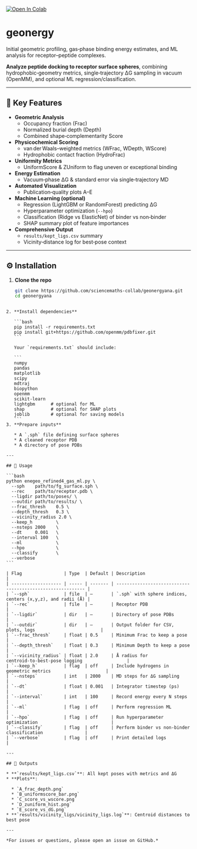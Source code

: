 [![Open In Colab](https://colab.research.google.com/assets/colab-badge.svg)](https://colab.research.google.com/github/sciencemaths-collab/geonergyana/blob/main/run_colab.ipynb)

# geonergy

Initial geometric profiling, gas‑phase binding energy estimates, and ML analysis for receptor–peptide complexes.

**Analyze peptide docking to receptor surface spheres**, combining hydrophobic‑geometry metrics, single‑trajectory ΔG sampling in vacuum (OpenMM), and optional ML regression/classification.

---

## 🚀 Key Features

- **Geometric Analysis**  
  - Occupancy fraction (Frac)  
  - Normalized burial depth (Depth)  
  - Combined shape‑complementarity Score  
- **Physicochemical Scoring**  
  - van der Waals–weighted metrics (WFrac, WDepth, WScore)  
  - Hydrophobic contact fraction (HydroFrac)  
- **Uniformity Metrics**  
  - UniformScore & ZUniform to flag uneven or exceptional binding  
- **Energy Estimation**  
  - Vacuum‑phase ΔG & standard error via single‑trajectory MD  
- **Automated Visualization**  
  - Publication‑quality plots A–E  
- **Machine Learning (optional)**  
  - Regression (LightGBM or RandomForest) predicting ΔG  
  - Hyperparameter optimization (`--hpo`)  
  - Classification (Ridge vs ElasticNet) of binder vs non‑binder  
  - SHAP summary plot of feature importances  
- **Comprehensive Output**  
  - `results/kept_ligs.csv` summary  
  - Vicinity‑distance log for best‑pose context  

---

## ⚙️ Installation

1. **Clone the repo**  
   ```bash
   git clone https://github.com/sciencemaths-collab/geonergyana.git
   cd geonergyana
````

2. **Install dependencies**

   ```bash
   pip install -r requirements.txt
   pip install git+https://github.com/openmm/pdbfixer.git
   ```

   Your `requirements.txt` should include:

   ```
   numpy
   pandas
   matplotlib
   scipy
   mdtraj
   biopython
   openmm
   scikit-learn
   lightgbm      # optional for ML
   shap          # optional for SHAP plots
   joblib        # optional for saving models
   ```
3. **Prepare inputs**

   * A `.sph` file defining surface spheres
   * A cleaned receptor PDB
   * A directory of pose PDBs

---

## 🎯 Usage

```bash
python enegeo_refined4_gas_ml.py \
  --sph    path/to/fg_surface.sph \
  --rec    path/to/receptor.pdb \
  --ligdir path/to/poses/ \
  --outdir path/to/results/ \
  --frac_thresh    0.5 \
  --depth_thresh   0.3 \
  --vicinity_radius 2.0 \
  --keep_h         \
  --nsteps 2000    \
  --dt     0.001   \
  --interval 100   \
  --ml             \
  --hpo            \
  --classify       \
  --verbose
```

| Flag                | Type  | Default | Description                                                |
| ------------------- | ----- | ------- | ---------------------------------------------------------- |
| `--sph`             | file  | ―       | `.sph` with sphere indices, centers (x,y,z), and radii (Å) |
| `--rec`             | file  | ―       | Receptor PDB                                               |
| `--ligdir`          | dir   | ―       | Directory of pose PDBs                                     |
| `--outdir`          | dir   | ―       | Output folder for CSV, plots, logs                         |
| `--frac_thresh`     | float | 0.5     | Minimum Frac to keep a pose                                |
| `--depth_thresh`    | float | 0.3     | Minimum Depth to keep a pose                               |
| `--vicinity_radius` | float | 2.0     | Å radius for centroid‑to‑best‑pose logging                 |
| `--keep_h`          | flag  | off     | Include hydrogens in geometric metrics                     |
| `--nsteps`          | int   | 2000    | MD steps for ΔG sampling                                   |
| `--dt`              | float | 0.001   | Integrator timestep (ps)                                   |
| `--interval`        | int   | 100     | Record energy every N steps                                |
| `--ml`              | flag  | off     | Perform regression ML                                      |
| `--hpo`             | flag  | off     | Run hyperparameter optimization                            |
| `--classify`        | flag  | off     | Perform binder vs non‑binder classification                |
| `--verbose`         | flag  | off     | Print detailed logs                                        |

---

## 📂 Outputs

* **`results/kept_ligs.csv`**: All kept poses with metrics and ΔG
* **Plots**:

  * `A_frac_depth.png`
  * `B_uniformscore_bar.png`
  * `C_score_vs_wscore.png`
  * `D_zuniform_hist.png`
  * `E_score_vs_dG.png`
* **`results/vicinity_ligs/vicinity_ligs.log`**: Centroid distances to best pose

---

*For issues or questions, please open an issue on GitHub.*

